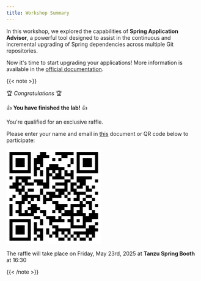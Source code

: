 ```yaml
---
title: Workshop Summary
---
```


In this workshop, we explored the capabilities of **Spring Application Advisor**, a powerful tool designed to assist in the continuous and incremental upgrading of Spring dependencies across multiple Git repositories.

Now it's time to start upgrading your applications!
More information is available in the [official documentation](https://docs.vmware.com/en/Tanzu-Spring-Runtime/Commercial/Tanzu-Spring-Runtime/index-app-advisor.html).

{{< note >}}

🏆 *Congratulations* 🏆

👍 **You have finished the lab!** 👍

You're qualified for an exclusive raffle.

Please enter your name and email in [this](https://forms.gle/B564kVb9N7NxCoCs5) document or QR code below to participate:

![SpringIO2025-Raffle-Form](springio-2025-raffle-form.png)

The raffle will take place on Friday, May 23rd, 2025 at **Tanzu Spring Booth** at 16:30

{{< /note >}}